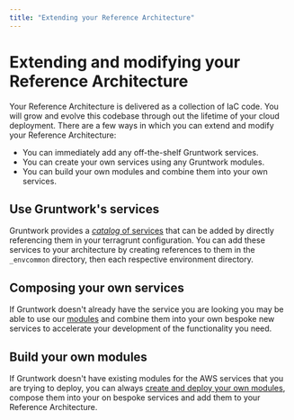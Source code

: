 ```yaml
---
title: "Extending your Reference Architecture"
---
```


# Extending and modifying your Reference Architecture

Your Reference Architecture is delivered as a collection of IaC code. You will grow and evolve this codebase through out the lifetime of your cloud deployment. There are a few ways in which you can extend and modify your Reference Architecture:

- You can immediately add any off-the-shelf Gruntwork services.
- You can create your own services using any Gruntwork modules.
- You can build your own modules and combine them into your own services.

## Use Gruntwork's services

Gruntwork provides a [_catalog_ of services](/iac/reference/) that can be added by directly referencing them in your terragrunt configuration. You can add these services to your architecture by creating references to them in the `_envcommon` directory, then each respective environment directory.

## Composing your own services

If Gruntwork doesn't already have the service you are looking you may be able to use our [modules](../../../iac/overview/modules.md) and combine them into your own bespoke new services to accelerate your development of the functionality you need.

## Build your own modules

If Gruntwork doesn't have existing modules for the AWS services that you are trying to deploy, you can always [create and deploy your own modules](/iac/getting-started/deploying-a-module), compose them into your on bespoke services and add them to your Reference Architecture.
